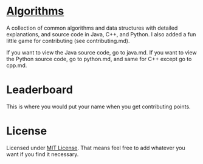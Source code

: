 # [Algorithms](https://github.com/nishantc1527/Algorithms/tree/master/src)

A collection of common algorithms and data structures with detailed explanations, and source code in Java, C++, and Python. I also added
a fun little game for contributing (see contributing.md).

If you want to view the Java source code, go to java.md. If you want to view the Python source code, go to python.md, and same for C++ except
go to cpp.md.

# Leaderboard

This is where you would put your name when you get contributing points.

# License
Licensed under [MIT License](https://opensource.org/licenses/MIT). That means feel free to add whatever you want if you find it necessary.
